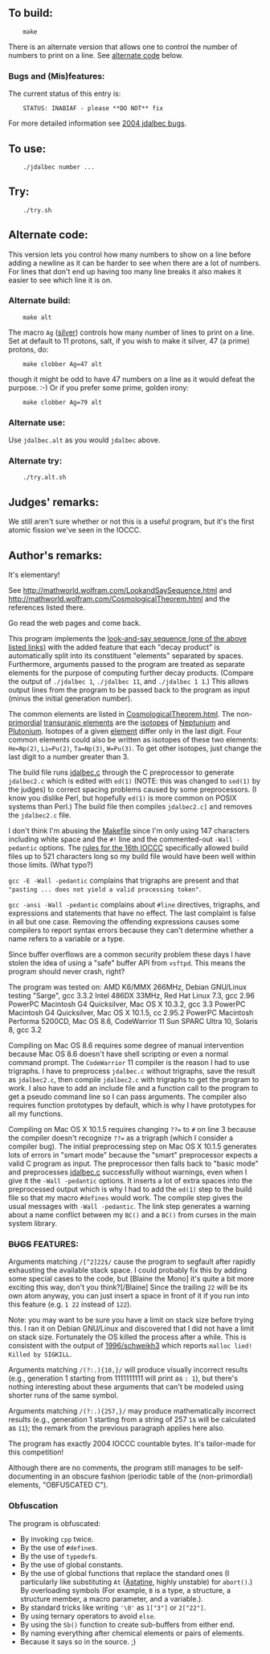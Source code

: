 ## To build:

``` <!---sh-->
    make
```

There is an alternate version that allows one to control the number of numbers
to print on a line. See [alternate code](#alternate-code) below.


### Bugs and (Mis)features:

The current status of this entry is:

```
    STATUS: INABIAF - please **DO NOT** fix
```

For more detailed information see [2004 jdalbec bugs](../../bugs.html#2004_jdalbec).


## To use:

``` <!---sh-->
    ./jdalbec number ...
```


## Try:

``` <!---sh-->
    ./try.sh
```


## Alternate code:

This version lets you control how many numbers to show on a line before adding a
newline as it can be harder to see when there are a lot of numbers. For lines
that don't end up having too many line breaks it also makes it easier to see
which line it is on.


### Alternate build:

``` <!---sh-->
    make alt
```

The macro `Ag` ([silver](https://en.wikipedia.org/wiki/Silver)) controls how
many number of lines to print on a line. Set at default to 11 protons, salt, if
you wish to make it silver, 47 (a prime) protons, do:


``` <!---sh-->
    make clobber Ag=47 alt
```

though it might be odd to have 47 numbers on a line as it would defeat the
purpose. :-) Or if you prefer some prime, golden irony:


``` <!---sh-->
    make clobber Ag=79 alt
```


### Alternate use:

Use `jdalbec.alt` as you would `jdalbec` above.


### Alternate try:

``` <!---sh-->
    ./try.alt.sh
```


## Judges' remarks:

We still aren't sure whether or not this is a useful program, but
it's the first atomic fission we've seen in the IOCCC.


## Author's remarks:

It's elementary!

See <http://mathworld.wolfram.com/LookandSaySequence.html> and
<http://mathworld.wolfram.com/CosmologicalTheorem.html> and the references
listed there.

Go read the web pages and come back.

This program implements the [look-and-say sequence (one of the above listed
links)](https://mathworld.wolfram.com/LookandSaySequence.html) with the added
feature that each "decay product" is automatically split into its constituent
"elements" separated by spaces.  Furthermore, arguments passed to the program
are treated as separate elements for the purpose of computing further decay
products.  (Compare the output of `./jdalbec 1`, `./jdalbec 11`, and `./jdalbec
1 1`.)  This allows output lines from the program to be passed back to the
program as input (minus the initial generation number).

The common elements are listed in
[CosmologicalTheorem.html](http://mathworld.wolfram.com/CosmologicalTheorem.html).
The non-[primordial](https://en.wikipedia.org/wiki/Primordial_nuclide)
[transuranic elements](https://en.wikipedia.org/wiki/Transuranium_element) are
the [isotopes](https://en.wikipedia.org/wiki/Isotope) of
[Neptunium](https://en.wikipedia.org/wiki/Neptunium) and
[Plutonium](https://en.wikipedia.org/wiki/Plutonium).  Isotopes of a given
[element](https://en.wikipedia.org/wiki/Chemical_element) differ only in the
last digit.  Four common elements could also be written as isotopes of these two
elements: `He=Np(2)`, `Li=Pu(2)`, `Ta=Np(3)`, `W=Pu(3)`.  To get other isotopes,
just change the last digit to a number greater than 3.

The build file runs [jdalbec.c](jdalbec.c) through the C preprocessor to
generate `jdalbec2.c` which is edited with `ed(1)` (NOTE: this was
changed to `sed(1)` by the judges) to correct spacing
problems caused by some preprocessors.  (I know you dislike
Perl, but hopefully `ed(1)` is more common on POSIX systems than
Perl.)  The build file then compiles `jdalbec2.c]` and removes the
`jdalbec2.c` file.

I don't think I'm abusing the [Makefile](Makefile) since I'm only using
147 characters including white space and the `#!` line and the
commented-out `-Wall -pedantic` options.  The [rules for the
16th IOCCC](../../2004/rules.txt) specifically allowed build files up to 521
characters long so my build file would have been well within
those limits.  (What typo?)

`gcc -E -Wall -pedantic` complains that trigraphs are present and that
`"pasting ... does not yield a valid processing token"`.

`gcc -ansi -Wall -pedantic` complains about `#line` directives,
trigraphs, and expressions and statements that have no effect.
The last complaint is false in all but one case.  Removing
the offending expressions causes some compilers to report
syntax errors because they can't determine whether a name
refers to a variable or a type.

Since buffer overflows are a common security problem these
days I have stolen the idea of using a "safe" buffer API from
`vsftpd`.  This means the program should never crash, right?

The program was tested on:
AMD K6/MMX 266MHz, Debian GNU/Linux testing "Sarge", gcc 3.3.2
Intel 486DX 33MHz, Red Hat Linux 7.3, gcc 2.96
PowerPC Macintosh G4 Quicksilver, Mac OS X 10.3.2, gcc 3.3
PowerPC Macintosh G4 Quicksilver, Mac OS X 10.1.5, cc 2.95.2
PowerPC Macintosh Performa 5200CD, Mac OS 8.6, CodeWarrior 11
Sun SPARC Ultra 10, Solaris 8, gcc 3.2

Compiling on Mac OS 8.6 requires some degree of manual
intervention because Mac OS 8.6 doesn't have shell scripting
or even a normal command prompt.  The `CodeWarrior` 11 compiler
is the reason I had to use trigraphs.  I have to preprocess
`jdalbec.c` without trigraphs, save the result as `jdalbec2.c`, then
compile `jdalbec2.c` with trigraphs to get the program to work.
I also have to add an include file and a function call to the
program to get a pseudo command line so I can pass arguments.
The compiler also requires function prototypes by default,
which is why I have prototypes for all my functions.

Compiling on Mac OS X 10.1.5 requires changing `??=` to `#` on
line 3 because the compiler doesn't recognize `??=` as a trigraph
(which I consider a compiler bug).  The initial preprocessing
step on Mac OS X 10.1.5 generates lots of errors in "smart
mode" because the "smart" preprocessor expects a valid C
program as input.  The preprocessor then falls back to "basic
mode" and preprocesses [jdalbec.c](jdalbec.c) successfully without warnings,
even when I give it the `-Wall -pedantic` options.  It inserts
a lot of extra spaces into the preprocessed output which is
why I had to add the `ed(1)` step to the build file so that my
macro `#defines` would work.  The compile step gives the usual
messages with `-Wall -pedantic`.  The link step generates a
warning about a name conflict between my `BC()` and a `BC()` from
curses in the main system library.


### <strike>BUGS</strike> FEATURES:

Arguments matching `/[^2]22$/` cause the program to segfault
after rapidly exhausting the available stack space.  I could
probably fix this by adding some special cases to the code,
but [Blaine the Mono] it's quite a bit more exciting this way,
don't you think?[/Blaine]  Since the trailing `22` will be
its own atom anyway, you can just insert a space in front of
it if you run into this feature (e.g. `1 22` instead of `122`).

Note: you may want to be sure you have a limit on stack size before trying this.
I ran it on Debian GNU/Linux and discovered that I did not have a limit on stack
size.  Fortunately the OS killed the process after a while.  This is consistent
with the output of [1996/schweikh3](../../1996/schweikh3/schweikh3.c) which reports
`malloc lied!  Killed by SIGKILL`.

Arguments matching `/(?:.){10,}/` will produce visually incorrect
results (e.g., generation 1 starting from 1111111111 will
print as `: 1`), but there's nothing interesting about these
arguments that can't be modeled using shorter runs of the same
symbol.

Arguments matching `/(?:.){257,}/` may produce mathematically
incorrect results (e.g., generation 1 starting from a string
of 257 `1`s will be calculated as `11`); the remark from the
previous paragraph applies here also.

The program has exactly 2004 IOCCC countable bytes.  It's
tailor-made for this competition!

Although there are no comments, the program still manages to
be self-documenting in an obscure fashion (periodic table of
the (non-primordial) elements, "OBFUSCATED C").


### Obfuscation

The program is obfuscated:

- By invoking `cpp` twice.
- By the use of `#define`s.
- By the use of `typedef`s.
- By the use of global constants.
- By the use of global functions that replace the standard ones (I particularly
like substituting `At` ([Astatine](https://en.wikipedia.org/wiki/Astatine),
highly unstable) for `abort()`.) By overloading symbols (For example, `B` is a
type, a structure, a structure member, a macro parameter, and a variable.).
- By standard tricks like writing `'\0'` as `1["3"]` or `2["22"]`.
- By using ternary operators to avoid `else`.
- By using the `Sb()` function to create sub-buffers from either end.
- By naming everything after chemical elements or pairs of elements.
- Because it says so in the source. ;)


<!--

    Copyright © 1984-2024 by Landon Curt Noll. All Rights Reserved.

    You are free to share and adapt this file under the terms of this license:

	Creative Commons Attribution-ShareAlike 4.0 International (CC BY-SA 4.0)

    For more information, see:

	https://creativecommons.org/licenses/by-sa/4.0/

-->
